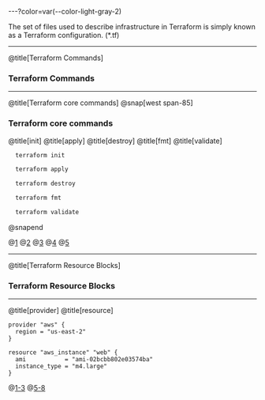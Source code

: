 ---?color=var(--color-light-gray-2)

The set of files used to describe infrastructure in Terraform is simply known as a Terraform configuration. (*.tf)

---
@title[Terraform Commands]
### Terraform Commands

---
@title[Terraform core commands]
@snap[west span-85]
### Terraform core commands

@title[init]
@title[apply]
@title[destroy]
@title[fmt]
@title[validate]


```bash
  terraform init

  terraform apply

  terraform destroy

  terraform fmt

  terraform validate
```
@snapend

@[1](init)
@[2](apply)
@[3](destroy)
@[4](fmt)
@[5](validate)

---
@title[Terraform Resource Blocks]
### Terraform Resource Blocks

---
@title[provider]
@title[resource]
```
provider "aws" {
  region = "us-east-2"
}

resource "aws_instance" "web" {
  ami           = "ami-02bcbb802e03574ba"
  instance_type = "m4.large"
}
```
@[1-3](provider)
@[5-8](resource)
